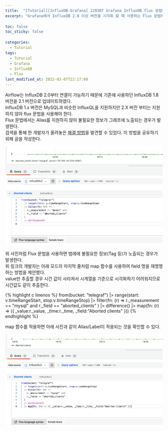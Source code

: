 ```yaml
---
title:  "[Tutorial][InfluxDB-Grafana] 220307 Grafana InfluxDB flux 문법에서 Alias/Label 적용하기"
excerpt: "Grafana에서 InfluxDB 2.0 이상 버전을 시각화 할 때 사용하는 Flux 문법에서 데이터에 Alias/Label 적용하는 방법"

toc: false
toc_sticky: false

categories:
  - Tutorial
tags:
  - Tutorial
  - Grafana
  - InfluxDB
  - Flux
last_modified_at: 2022-03-07T22:17:00
---
```


Airflow는 InfluxDB 2.0부터 연결이 가능하기 때문에 기존에 사용하던 InfluxDB 1.8 버전을 2.1 버전으로 업데이트하였다.<br>
InfluxDB 1.x 버전은 MySQL과 비슷한 InfluxQL을 지원하지만 2.X 버전 부터는 지원하지 않아 flux 문법을 사용해야 한다.<br>
Flux 문법에서는 Alias를 지원하지 않아 불필요한 정보가 그래프에 노출되는 경우가 발생한다. <br>
검색을 통해 한 개발자가 올려놓은 <a href="https://stackoverflow.com/questions/68122202/grafana-influxdb-2-label-alias-data">해결 방법</a>을 발견할 수 있었다. 이 방법을 공유하기 위해 글을 작성한다.<br>

<p><img src="/assets/images/22030701.png" /></p>

위 사진처럼 Flux 문법을 사용하면 범례에 불필요한 정보(Tag 등)가 노출되는 경우가 발생한다.<br>
위 링크의 개발자는 아래 모드의 마지막 줄처럼 map 함수를 사용하여 field 명을 재명명하는 방법을 제안했다.<br>
value만 추출할 경우 시간 값이 사라져서 시계열을 기준으로 시각화하기 어려워지므로 시간값도 같이 추출한다.<br>

{% highlight c linenos %}
from(bucket: "telegraf")
  |> range(start: v.timeRangeStart, stop:v.timeRangeStop)
  |> filter(fn: (r) =>
    r._measurement == "mysql" and
    r._field == "aborted_clients"
  )
  |> difference()
  |> map(fn: (r) => ({ _value:r._value, _time:r._time, _field:"Aborted clients" }))
{% endhighlight %}

map 함수를 적용하면 아래 사진과 같이 Alias/Label이 적용되는 것을 확인할 수 있다.

<p><img src="/assets/images/22030703.png" /></p>